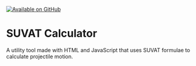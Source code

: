 [![Available on GitHub](https://img.shields.io/badge/Available%20on-GitHub-white?style=flat-square&logo=github)](https://github.com/mb2g17/SUVAT-Calculator)

# SUVAT Calculator

A utility tool made with HTML and JavaScript that uses SUVAT formulae to calculate projectile motion.